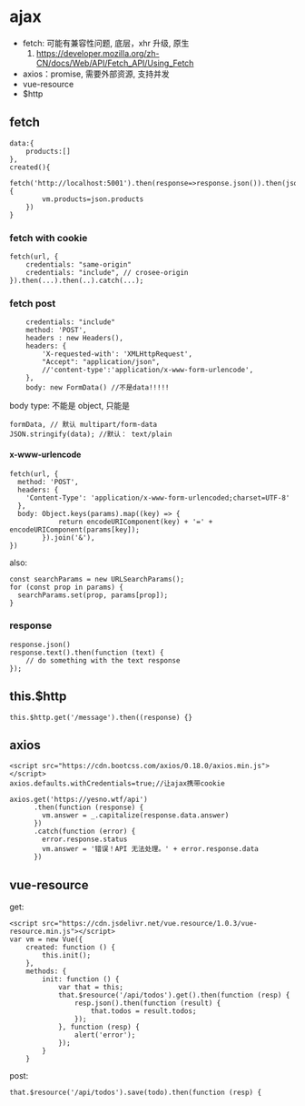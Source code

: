 # ajax
- fetch: 可能有兼容性问题, 底层，xhr 升级, 原生
    1. https://developer.mozilla.org/zh-CN/docs/Web/API/Fetch_API/Using_Fetch
- axios：promise, 需要外部资源, 支持并发
- vue-resource
- $http 

## fetch

    data:{
        products:[]
    },
    created(){
        fetch('http://localhost:5001').then(response=>response.json()).then(json=>{
            vm.products=json.products
        })
    }

### fetch with cookie

    fetch(url, {
        credentials: "same-origin"
        credentials: "include", // crosee-origin
    }).then(...).then(..).catch(...);

### fetch post

        credentials: "include"
        method: 'POST',
        headers : new Headers(),
        headers: {
            'X-requested-with': 'XMLHttpRequest',
            "Accept": "application/json", 
            //'content-type':'application/x-www-form-urlencode', 
        },
        body: new FormData() //不是data!!!!!

body type: 不能是 object, 只能是

    formData, // 默认 multipart/form-data
    JSON.stringify(data); //默认： text/plain

#### x-www-urlencode

    fetch(url, {
      method: 'POST',
      headers: {
        'Content-Type': 'application/x-www-form-urlencoded;charset=UTF-8'
      },
      body: Object.keys(params).map((key) => {
                return encodeURIComponent(key) + '=' + encodeURIComponent(params[key]);
            }).join('&'),
    })

also:

    const searchParams = new URLSearchParams();
    for (const prop in params) {
      searchParams.set(prop, params[prop]);
    }

### response

    response.json()
    response.text().then(function (text) {
        // do something with the text response 
    });

## this.$http

    this.$http.get('/message').then((response) {}

## axios
    <script src="https://cdn.bootcss.com/axios/0.18.0/axios.min.js"></script>
    axios.defaults.withCredentials=true;//让ajax携带cookie

    axios.get('https://yesno.wtf/api')
          .then(function (response) {
            vm.answer = _.capitalize(response.data.answer)
          })
          .catch(function (error) {
            error.response.status
            vm.answer = '错误！API 无法处理。' + error.response.data 
          })

## vue-resource
get:

    <script src="https://cdn.jsdelivr.net/vue.resource/1.0.3/vue-resource.min.js"></script>
    var vm = new Vue({
        created: function () {
            this.init();
        },
        methods: {
            init: function () {
                var that = this;
                that.$resource('/api/todos').get().then(function (resp) {
                    resp.json().then(function (result) {
                        that.todos = result.todos;
                    });
                }, function (resp) {
                    alert('error');
                });
            }
        }


post:

    that.$resource('/api/todos').save(todo).then(function (resp) {
